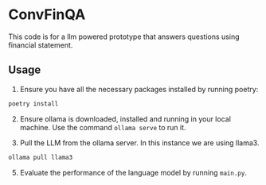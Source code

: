 # ConvFinQA

This code is for a llm powered prototype that answers questions using financial statement.

## Usage

1. Ensure you have all the necessary packages installed by running poetry:

```bash
poetry install
```

2. Ensure ollama is downloaded, installed and running in your local machine. Use the command `ollama serve` to run it. 

3. Pull the LLM from the ollama server. In this instance we are using llama3.

```bash
ollama pull llama3
```

5. Evaluate the performance of the language model by running `main.py`. 

